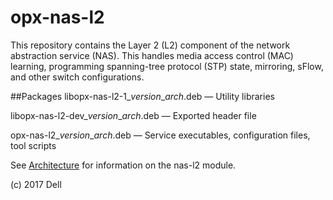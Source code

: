 # opx-nas-l2
This repository contains the Layer 2 (L2) component of the network abstraction service (NAS). This handles media access control (MAC) learning, programming spanning-tree protocol (STP) state, mirroring, sFlow, and other switch configurations.

##Packages
libopx-nas-l2-1\_*version*\_*arch*.deb — Utility libraries

libopx-nas-l2-dev\_*version*\_*arch*.deb — Exported header file

opx-nas-l2\_*version*\_*arch*.deb — Service executables, configuration files, tool scripts

See [Architecture](https://github.com/open-switch/opx-docs/wiki/Architecture) for information on the nas-l2 module.

(c) 2017 Dell
